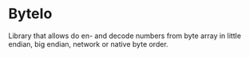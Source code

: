 # ByteIo

Library that allows do en- and decode numbers from byte array in little endian,
big endian, network or native byte order.